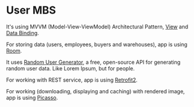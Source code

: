 # User MBS

It's using MVVM (Model-View-ViewModel) Architectural Pattern, [View](https://developer.android.com/topic/libraries/view-binding) and [Data Binding](https://developer.android.com/topic/libraries/data-binding).

For storing data (users, employees, buyers and warehouses), app is using [Room](https://developer.android.com/jetpack/androidx/releases/room).

It uses [Random User Generator](https://randomuser.me/), a free, open-source API for generating random user data. Like Lorem Ipsum, but for people.

For working with REST service, app is using [Retrofit2](https://square.github.io/retrofit/).

For working (downloading, displaying and caching) with rendered image, app is using [Picasso](https://square.github.io/picasso/).
